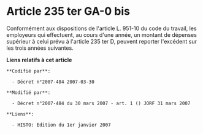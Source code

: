 # Article 235 ter GA-0 bis

Conformément aux dispositions de l'article L. 951-10 du code du travail, les employeurs qui effectuent, au cours d'une année,
un montant de dépenses supérieur à celui prévu à l'article 235 ter D, peuvent reporter l'excédent sur les trois années
suivantes.

**Liens relatifs à cet article**

	**Codifié par**:

	  - Décret n°2007-484 2007-03-30

	**Modifié par**:

	  - Décret n°2007-484 du 30 mars 2007 - art. 1 () JORF 31 mars 2007

	**Liens**:

	  - HISTO: Edition du 1er janvier 2007
